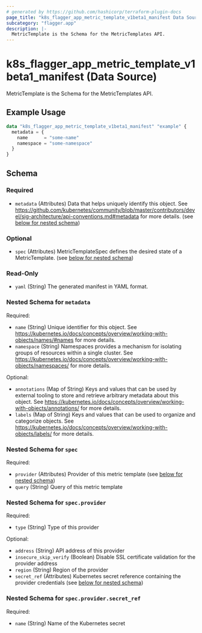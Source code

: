 ```yaml
---
# generated by https://github.com/hashicorp/terraform-plugin-docs
page_title: "k8s_flagger_app_metric_template_v1beta1_manifest Data Source - terraform-provider-k8s"
subcategory: "flagger.app"
description: |-
  MetricTemplate is the Schema for the MetricTemplates API.
---
```


# k8s_flagger_app_metric_template_v1beta1_manifest (Data Source)

MetricTemplate is the Schema for the MetricTemplates API.

## Example Usage

```terraform
data "k8s_flagger_app_metric_template_v1beta1_manifest" "example" {
  metadata = {
    name      = "some-name"
    namespace = "some-namespace"
  }
}
```

<!-- schema generated by tfplugindocs -->
## Schema

### Required

- `metadata` (Attributes) Data that helps uniquely identify this object. See https://github.com/kubernetes/community/blob/master/contributors/devel/sig-architecture/api-conventions.md#metadata for more details. (see [below for nested schema](#nestedatt--metadata))

### Optional

- `spec` (Attributes) MetricTemplateSpec defines the desired state of a MetricTemplate. (see [below for nested schema](#nestedatt--spec))

### Read-Only

- `yaml` (String) The generated manifest in YAML format.

<a id="nestedatt--metadata"></a>
### Nested Schema for `metadata`

Required:

- `name` (String) Unique identifier for this object. See https://kubernetes.io/docs/concepts/overview/working-with-objects/names/#names for more details.
- `namespace` (String) Namespaces provides a mechanism for isolating groups of resources within a single cluster. See https://kubernetes.io/docs/concepts/overview/working-with-objects/namespaces/ for more details.

Optional:

- `annotations` (Map of String) Keys and values that can be used by external tooling to store and retrieve arbitrary metadata about this object. See https://kubernetes.io/docs/concepts/overview/working-with-objects/annotations/ for more details.
- `labels` (Map of String) Keys and values that can be used to organize and categorize objects. See https://kubernetes.io/docs/concepts/overview/working-with-objects/labels/ for more details.


<a id="nestedatt--spec"></a>
### Nested Schema for `spec`

Required:

- `provider` (Attributes) Provider of this metric template (see [below for nested schema](#nestedatt--spec--provider))
- `query` (String) Query of this metric template

<a id="nestedatt--spec--provider"></a>
### Nested Schema for `spec.provider`

Required:

- `type` (String) Type of this provider

Optional:

- `address` (String) API address of this provider
- `insecure_skip_verify` (Boolean) Disable SSL certificate validation for the provider address
- `region` (String) Region of the provider
- `secret_ref` (Attributes) Kubernetes secret reference containing the provider credentials (see [below for nested schema](#nestedatt--spec--provider--secret_ref))

<a id="nestedatt--spec--provider--secret_ref"></a>
### Nested Schema for `spec.provider.secret_ref`

Required:

- `name` (String) Name of the Kubernetes secret
